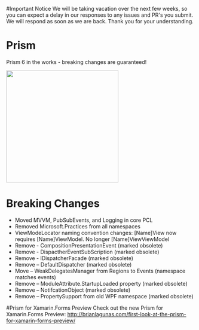 #Important Notice
We will be taking vacation over the next few weeks, so you can expect a delay in our responses to any issues and PR's you submit.  We will respond as soon as we are back.  Thank you for your understanding.

# Prism
Prism 6 in the works - breaking changes are guaranteed!

<img src="https://ci.appveyor.com/api/projects/status/pn4fcaghmlwueu52?svg=true" width="300"/>

# Breaking Changes
- Moved MVVM, PubSubEvents, and Logging in core PCL
- Removed Microsoft.Practices from all namespaces
- ViewModeLocator naming convention changes: [Name]View now requires [Name]ViewModel.  No longer [Name]ViewViewModel
- Remove - CompositionPresentationEvent (marked obsolete)
- Remove - DispactherEventSubScription (marked obsolete)
- Remove - IDispatcherFacade (marked obsolete)
- Remove – DefaultDispatcher (marked obsolete)
- Move – WeakDelegatesManager from Regions to Events (namespace matches events)
- Remove – ModuleAttribute.StartupLoaded property (marked obsolete)
- Remove – NotifcationObject (marked obsolete)
- Remove – PropertySupport from old WPF namespace (marked obsolete)


#Prism for Xamarin.Forms Preview
Check out the new Prism for Xamarin.Forms Preview: http://brianlagunas.com/first-look-at-the-prism-for-xamarin-forms-preview/

